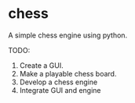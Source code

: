 # chess
A simple chess engine using python.

TODO:
1. Create a GUI.
2. Make a playable chess board.
3. Develop a chess engine
4. Integrate GUI and engine
   
